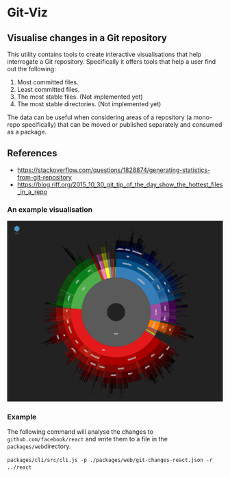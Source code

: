 # Git-Viz

## Visualise changes in a Git repository

This utility contains tools to create interactive visualisations that help interrogate a Git repository. Specifically it offers tools that help a user find out the following:

1. Most committed files.
2. Least committed files.
3. The most stable files. (Not implemented yet)
4. The most stable directories. (Not implemented yet)

The data can be useful when considering areas of a repository (a mono-repo specifically) that can be moved or published separately and consumed as a package.

## References

-   https://stackoverflow.com/questions/1828874/generating-statistics-from-git-repository
-   https://blog.riff.org/2015_10_30_git_tip_of_the_day_show_the_hottest_files_in_a_repo

### An example visualisation
![An example visualisation](GitViz.png)

### Example

The following command will analyse the changes to `github.com/facebook/react` and write them to a file in the `packages/web`directory.

`packages/cli/src/cli.js -p ./packages/web/git-changes-react.json -r ../react`
